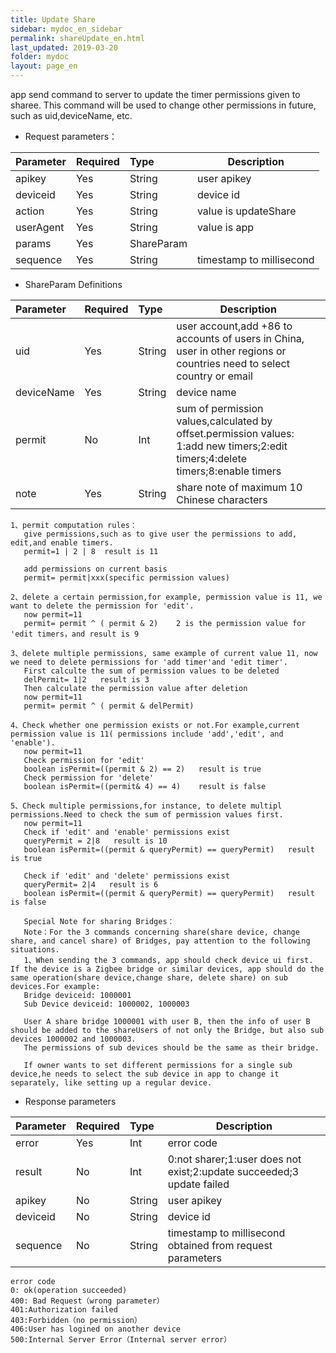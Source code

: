 ```yaml
---
title: Update Share
sidebar: mydoc_en_sidebar
permalink: shareUpdate_en.html
last_updated: 2019-03-20
folder: mydoc
layout: page_en
---
```


app send command to server to update the timer permissions given to sharee. This command will be used to change other permissions in future, such as uid,deviceName, etc.

- Request parameters：

|Parameter|Required|Type|Description|
|:----    |:---|:----- |-----   |
|apikey |Yes  |String |user apikey   |
|deviceid |Yes  |String | device id    |
|action     |Yes  |String | value is updateShare   |
|userAgent     |Yes  |String | value is app   |
|params     |Yes  |ShareParam |     |
|sequence     |Yes  |String | timestamp to millisecond    |

- ShareParam Definitions

|Parameter|Required|Type|Description|
|:----    |:---|:----- |-----   |
|uid |Yes  |String |user account,add +86 to accounts of users in China, user in other regions or countries need to select country or email   |
|deviceName |Yes  |String | device name   |
|permit     |No  |Int | sum of permission values,calculated by offset.permission values: 1:add new timers;2:edit timers;4:delete timers;8:enable timers    |
|note     |Yes  |String | share note of maximum 10 Chinese characters    |

```
1、permit computation rules：
   give permissions,such as to give user the permissions to add, edit,and enable timers.
   permit=1 | 2 | 8  result is 11

   add permissions on current basis
   permit= permit|xxx(specific permission values)

2、delete a certain permission,for example, permission value is 11, we want to delete the permission for 'edit'.
   now permit=11
   permit= permit ^ ( permit & 2)    2 is the permission value for 'edit timers，and result is 9 

3、delete multiple permissions, same example of current value 11, now we need to delete permissions for 'add timer'and 'edit timer'.
   First calculte the sum of permission values to be deleted
   delPermit= 1|2   result is 3
   Then calculate the permission value after deletion
   now permit=11
   permit= permit ^ ( permit & delPermit)

4、Check whether one permission exists or not.For example,current permission value is 11( permissions include 'add','edit', and 'enable').
   now permit=11
   Check permission for 'edit' 
   boolean isPermit=((permit & 2) == 2)   result is true
   Check permission for 'delete'
   boolean isPermit=((permit& 4) == 4)    result is false

5、Check multiple permissions,for instance, to delete multipl permissions.Need to check the sum of permission values first. 
   now permit=11
   Check if 'edit' and 'enable' permissions exist
   queryPermit = 2|8   result is 10
   boolean isPermit=((permit & queryPermit) == queryPermit)   result is true

   Check if 'edit' and 'delete' permissions exist
   queryPermit= 2|4   result is 6
   boolean isPermit=((permit & queryPermit) == queryPermit)   result is false

   Special Note for sharing Bridges：
   Note：For the 3 commands concerning share(share device, change share, and cancel share) of Bridges, pay attention to the following situations.
   1、When sending the 3 commands, app should check device ui first. If the device is a Zigbee bridge or similar devices, app should do the same operation(share device,change share, delete share) on sub devices.For example:
   Bridge deviceid: 1000001
   Sub Device deviceid: 1000002, 1000003

   User A share bridge 1000001 with user B, then the info of user B should be added to the shareUsers of not only the Bridge, but also sub devices 1000002 and 1000003.
   The permissions of sub devices should be the same as their bridge.

   If owner wants to set different permissions for a single sub device,he needs to select the sub device in app to change it separately, like setting up a regular device.
```

- Response parameters

|Parameter|Required|Type|Description|
|:----    |:---|:----- |-----   |
|error |Yes  |Int |error code   |
|result |No  |Int | 0:not sharer;1:user does not exist;2:update succeeded;3 update failed    |
|apikey     |No  |String | user apikey    |
|deviceid     |No  |String | device id    |
|sequence     |No  |String | timestamp to millisecond obtained from request parameters    |

```
error code
0: ok(operation succeeded)
400: Bad Request（wrong parameter）
401:Authorization failed
403:Forbidden（no permission）
406:User has logined on another device
500:Internal Server Error（Internal server error）
```


